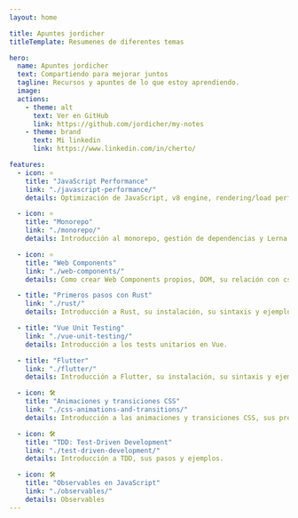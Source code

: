 ```yaml
---
layout: home

title: Apuntes jordicher
titleTemplate: Resumenes de diferentes temas

hero:
  name: Apuntes jordicher
  text: Compartiendo para mejorar juntos
  tagline: Recursos y apuntes de lo que estoy aprendiendo.
  image:
  actions:
    - theme: alt
      text: Ver en GitHub
      link: https://github.com/jordicher/my-notes
    - theme: brand
      text: Mi linkedin
      link: https://www.linkedin.com/in/cherto/

features:
  - icon: ⭐
    title: "JavaScript Performance"
    link: "./javascript-performance/"
    details: Optimización de JavaScript, v8 engine, rendering/load performance, caching, etc.

  - icon: ⭐
    title: "Monorepo"
    link: "./monorepo/"
    details: Introducción al monorepo, gestión de dependencias y Lerna.

  - icon: ⭐
    title: "Web Components"
    link: "./web-components/"
    details: Como crear Web Components propios, DOM, su relación con css y js y múltiples ejemplos.

  - title: "Primeros pasos con Rust"
    link: "./rust/"
    details: Introducción a Rust, su instalación, su sintaxis y ejemplos.

  - title: "Vue Unit Testing"
    link: "./vue-unit-testing/"
    details: Introducción a los tests unitarios en Vue.

  - title: "Flutter"
    link: "./flutter/"
    details: Introducción a Flutter, su instalación, su sintaxis y ejemplos.

  - icon: 🛠️
    title: "Animaciones y transiciones CSS"
    link: "./css-animations-and-transitions/"
    details: Introducción a las animaciones y transiciones CSS, sus propiedades y ejemplos.

  - icon: 🛠️
    title: "TDD: Test-Driven Development"
    link: "./test-driven-development/"
    details: Introducción a TDD, sus pasos y ejemplos.

  - icon: 🛠️
    title: "Observables en JavaScript"
    link: "./observables/"
    details: Observables
---
```

